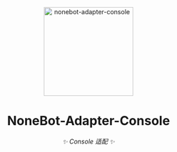 <p align="center">
  <a href="https://v2.nonebot.dev/"><img src="https://raw.githubusercontent.com/nonebot/adapter-console/master/assets/logo.png" width="200" alt="nonebot-adapter-console"></a>
</p>

<div align="center">

# NoneBot-Adapter-Console

_✨ Console 适配 ✨_

</div>

